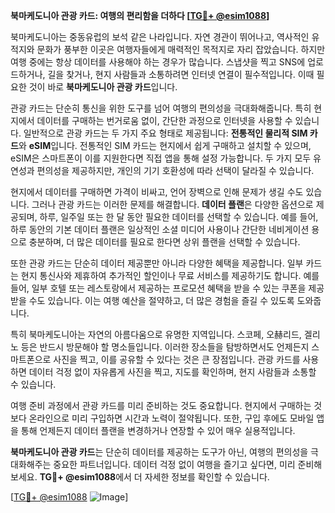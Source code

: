**북마케도니아 관광 카드: 여행의 편리함을 더하다 [[TG💪+ @esim1088](https://t.me/s/esim1088)]**

북마케도니아는 중동유럽의 보석 같은 나라입니다. 자연 경관이 뛰어나고, 역사적인 유적지와 문화가 풍부한 이곳은 여행자들에게 매력적인 목적지로 자리 잡았습니다. 하지만 여행 중에는 항상 데이터를 사용해야 하는 경우가 많습니다. 스냅샷을 찍고 SNS에 업로드하거나, 길을 찾거나, 현지 사람들과 소통하려면 인터넷 연결이 필수적입니다. 이때 필요한 것이 바로 **북마케도니아 관광 카드**입니다.

관광 카드는 단순히 통신을 위한 도구를 넘어 여행의 편의성을 극대화해줍니다. 특히 현지에서 데이터를 구매하는 번거로움 없이, 간단한 과정으로 인터넷을 사용할 수 있습니다. 일반적으로 관광 카드는 두 가지 주요 형태로 제공됩니다: **전통적인 물리적 SIM 카드**와 **eSIM**입니다. 전통적인 SIM 카드는 현지에서 쉽게 구매하고 설치할 수 있으며, eSIM은 스마트폰이 이를 지원한다면 직접 앱을 통해 설정 가능합니다. 두 가지 모두 유연성과 편의성을 제공하지만, 개인의 기기 호환성에 따라 선택이 달라질 수 있습니다.

현지에서 데이터를 구매하면 가격이 비싸고, 언어 장벽으로 인해 문제가 생길 수도 있습니다. 그러나 관광 카드는 이러한 문제를 해결합니다. **데이터 플랜**은 다양한 옵션으로 제공되며, 하루, 일주일 또는 한 달 동안 필요한 데이터를 선택할 수 있습니다. 예를 들어, 하루 동안의 기본 데이터 플랜은 일상적인 소셜 미디어 사용이나 간단한 네비게이션 용으로 충분하며, 더 많은 데이터를 필요로 한다면 상위 플랜을 선택할 수 있습니다.

또한 관광 카드는 단순히 데이터 제공뿐만 아니라 다양한 혜택을 제공합니다. 일부 카드는 현지 통신사와 제휴하여 추가적인 할인이나 무료 서비스를 제공하기도 합니다. 예를 들어, 일부 호텔 또는 레스토랑에서 제공하는 프로모션 혜택을 받을 수 있는 쿠폰을 제공받을 수도 있습니다. 이는 여행 예산을 절약하고, 더 많은 경험을 즐길 수 있도록 도와줍니다.

특히 북마케도니아는 자연의 아름다움으로 유명한 지역입니다. 스코페, 오赫리드, 겔리노 등은 반드시 방문해야 할 명소들입니다. 이러한 장소들을 탐방하면서도 언제든지 스마트폰으로 사진을 찍고, 이를 공유할 수 있다는 것은 큰 장점입니다. 관광 카드를 사용하면 데이터 걱정 없이 자유롭게 사진을 찍고, 지도를 확인하며, 현지 사람들과 소통할 수 있습니다.

여행 준비 과정에서 관광 카드를 미리 준비하는 것도 중요합니다. 현지에서 구매하는 것보다 온라인으로 미리 구입하면 시간과 노력이 절약됩니다. 또한, 구입 후에도 모바일 앱을 통해 언제든지 데이터 플랜을 변경하거나 연장할 수 있어 매우 실용적입니다.

**북마케도니아 관광 카드**는 단순히 데이터를 제공하는 도구가 아닌, 여행의 편의성을 극대화해주는 중요한 파트너입니다. 데이터 걱정 없이 여행을 즐기고 싶다면, 미리 준비해보세요. **TG💪+ @esim1088**에서 더 자세한 정보를 확인할 수 있습니다.

[[TG💪+ @esim1088](https://t.me/s/esim1088) ![Image](https://i.postimg.cc/Y0z9fWf4/image.png)]